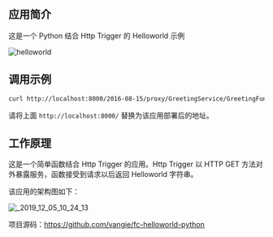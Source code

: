 ## 应用简介

这是一个 Python 结合 Http Trigger 的 Helloworld 示例

![helloworld](https://yqfile.alicdn.com/ca34a83d0fc289dc52a761dc42fda923b2b071d8.png)

## 调用示例

```bash
curl http://localhost:8000/2016-08-15/proxy/GreetingService/GreetingFunction
```

请将上面 `http://localhost:8000/` 替换为该应用部署后的地址。

## 工作原理

这是一个简单函数结合 Http Trigger 的应用。Http Trigger 以 HTTP GET 方法对外暴露服务，函数接受到请求以后返回 Helloworld 字符串。

该应用的架构图如下：

![_2019_12_05_10_24_13](https://yqfile.alicdn.com/87d5502c9828eeb7e4c01aefde03792f12b4ebee.png)

项目源码：https://github.com/vangie/fc-helloworld-python